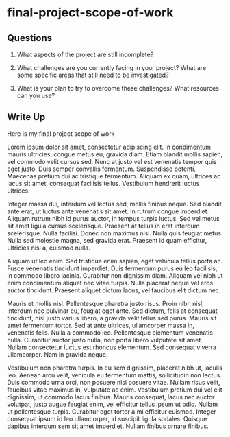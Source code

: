 # final-project-scope-of-work

## Questions

1. What aspects of the project are still incomplete?

2. What challenges are you currently facing in your project? What are some specific areas that still need to be investigated?

3. What is your plan to try to overcome these challenges? What resources can you use?

## Write Up

<!--- Final project write up goes here --->

Here is my final project scope of work

Lorem ipsum dolor sit amet, consectetur adipiscing elit. In condimentum mauris ultricies, congue metus eu, gravida diam. Etiam blandit mollis sapien, vel commodo velit cursus sed. Nunc at justo vel est venenatis tempor quis eget justo. Duis semper convallis fermentum. Suspendisse potenti. Maecenas pretium dui ac tristique fermentum. Aliquam ex quam, ultrices ac lacus sit amet, consequat facilisis tellus. Vestibulum hendrerit luctus ultrices.

Integer massa dui, interdum vel lectus sed, mollis finibus neque. Sed blandit ante erat, ut luctus ante venenatis sit amet. In rutrum congue imperdiet. Aliquam rutrum nibh id purus auctor, in tempus turpis luctus. Sed vel metus sit amet ligula cursus scelerisque. Praesent at tellus in erat interdum scelerisque. Nulla facilisi. Donec non maximus nisi. Nulla quis feugiat metus. Nulla sed molestie magna, sed gravida erat. Praesent id quam efficitur, ultricies nisl a, euismod nulla.

Aliquam ut leo enim. Sed tristique enim sapien, eget vehicula tellus porta ac. Fusce venenatis tincidunt imperdiet. Duis fermentum purus eu leo facilisis, in commodo libero lacinia. Curabitur non dignissim diam. Aliquam vel nibh ut enim condimentum aliquet nec vitae turpis. Nulla placerat neque vel eros auctor tincidunt. Praesent aliquet dictum lacus, vel faucibus elit dictum nec.

Mauris et mollis nisl. Pellentesque pharetra justo risus. Proin nibh nisl, interdum nec pulvinar eu, feugiat eget ante. Sed dictum, felis at consequat tincidunt, nisl justo varius libero, a gravida velit tellus sed purus. Mauris sit amet fermentum tortor. Sed at ante ultrices, ullamcorper massa in, venenatis felis. Nulla a commodo leo. Pellentesque elementum venenatis nulla. Curabitur auctor justo nulla, non porta libero vulputate sit amet. Nullam consectetur luctus est rhoncus elementum. Sed consequat viverra ullamcorper. Nam in gravida neque.

Vestibulum non pharetra turpis. In eu sem dignissim, placerat nibh ut, iaculis leo. Aenean arcu velit, vehicula eu fermentum mattis, sollicitudin non lectus. Duis commodo urna orci, non posuere nisi posuere vitae. Nullam risus velit, faucibus vitae maximus in, vulputate ac enim. Vestibulum pretium dui vel elit dignissim, ut commodo lacus finibus. Mauris consequat, lacus nec auctor volutpat, justo augue feugiat enim, vel efficitur tellus ipsum ut odio. Nullam ut pellentesque turpis. Curabitur eget tortor a mi efficitur euismod. Integer consequat ipsum id leo ullamcorper, id suscipit ligula sodales. Quisque dapibus interdum sem sit amet imperdiet. Nullam finibus ornare finibus.
